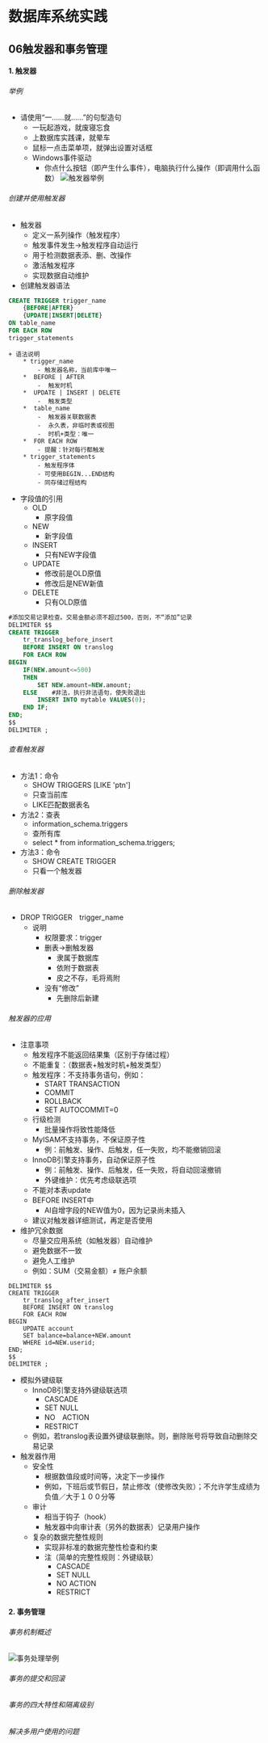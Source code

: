 # 数据库系统实践
## 06触发器和事务管理
#### 1. 触发器
###### 举例
- 请使⽤“⼀……就……”的句型造句
    + ⼀玩起游戏，就废寝忘⾷
    + 上数据库实践课，就晕⻋
    + ⿏标⼀点击菜单项，就弹出设置对话框
    + Windows事件驱动
        * 你点什么按钮（即产⽣什么事件），电脑执⾏什么操作（即调⽤什么函数）
![触发器举例](https://github.com/Austen-hub/Austen-hub.github.io/blob/master/basicCourse/images/%E6%95%B0%E6%8D%AE%E5%BA%93%E7%B3%BB%E7%BB%9F%E5%AE%9E%E8%B7%B5-%E8%A7%A6%E5%8F%91%E5%99%A8%E4%B8%BE%E4%BE%8B.jpg?raw=true)  
###### 创建并使用触发器
- 触发器
    + 定义一系列操作（触发程序）
    + 触发事件发生→触发程序自动运行
    + 用于检测数据表添、删、改操作
    + 激活触发程序
    + 实现数据自动维护
- 创建触发器语法
```sql
CREATE TRIGGER trigger_name
    {BEFORE|AFTER}
    {UPDATE|INSERT|DELETE}
ON table_name
FOR EACH ROW
trigger_statements
```
    + 语法说明
        * trigger_name
            - 触发器名称，当前库中唯一
        *  BEFORE | AFTER
            -  触发时机
        *  UPDATE | INSERT | DELETE
            -  触发类型
        *  table_name
            -  触发器关联数据表
            -  永久表，非临时表或视图
            -  时机+类型：唯一
        *  FOR EACH ROW
            - 提醒：针对每行都触发
        * trigger_statements
            - 触发程序体
            - 可使用BEGIN...END结构
            - 同存储过程结构
- 字段值的引用
    + OLD
        * 原字段值
    + NEW
        * 新字段值
    + INSERT
        * 只有NEW字段值
    + UPDATE
        * 修改前是OLD原值
        * 修改后是NEW新值
    + DELETE
        * 只有OLD原值
```sql
#添加交易记录检查。交易⾦额必须不超过500，否则，不“添加”记录
DELIMITER $$
CREATE TRIGGER
    tr_translog_before_insert
    BEFORE INSERT ON translog
    FOR EACH ROW
BEGIN
    IF(NEW.amount<=500)
    THEN
        SET NEW.amount=NEW.amount;
    ELSE    #⾮法，执⾏⾮法语句，使失败退出
        INSERT INTO mytable VALUES(0);
    END IF;
END;
$$
DELIMITER ;
```
###### 查看触发器
- 方法1：命令
    + SHOW TRIGGERS [LIKE 'ptn']
    + 只查当前库
    + LIKE匹配数据表名
- 方法2：查表
    + information_schema.triggers
    + 查所有库
    + select * from information_schema.triggers;
- 方法3：命令
    + SHOW CREATE TRIGGER
    + 只看一个触发器
###### 删除触发器
- DROP TRIGGER　trigger_name
    + 说明
        * 权限要求：trigger
        * 删表→删触发器
            - 隶属于数据库
            - 依附于数据表
            - 皮之不存，毛将焉附
        * 没有“修改”
            - 先删除后新建
###### 触发器的应用
- 注意事项
    + 触发程序不能返回结果集（区别于存储过程）
    + 不能重复：（数据表+触发时机+触发类型）
    + 触发程序：不⽀持事务语句，例如：
        * START TRANSACTION
        * COMMIT
        * ROLLBACK
        * SET AUTOCOMMIT=0
    + ⾏级检测
        * 批量操作将致性能降低
    + MyISAM不⽀持事务，不保证原⼦性
        * 例：前触发、操作、后触发，任⼀失败，均不能撤销回滚
    + InnoDB引擎⽀持事务，⾃动保证原⼦性
        * 例：前触发、操作、后触发，任⼀失败，将⾃动回滚撤销
        * 外键维护：优先考虑级联选项
    + 不能对本表update
    + BEFORE INSERT中
        * AI自增字段的NEW值为0，因为记录尚未插入
    + 建议对触发器详细测试，再定是否使用
- 维护冗余数据
    + 尽量交应用系统（如触发器）自动维护
    + 避免数据不一致
    + 避免人工维护
    + 例如：SUM（交易金额）≠ 账户余额
```
DELIMITER $$
CREATE TRIGGER
    tr_translog_after_insert
    BEFORE INSERT ON translog
    FOR EACH ROW
BEGIN
    UPDATE account
    SET balance=balance+NEW.amount
    WHERE id=NEW.userid;
END;
$$
DELIMITER ;
```
- 模拟外键级联
    + InnoDB引擎支持外键级联选项
        * CASCADE
        * SET NULL
        * NO　ACTION
        * RESTRICT
    + 例如，若translog表设置外键级联删除。则，删除账号将导致⾃动删除交易记录
- 触发器作用
    + 安全性
        * 根据数值段或时间等，决定下一步操作
        * 例如，下班后或节假日，禁止修改（使修改失败）；不允许学生成绩为负值／大于１００分等
    + 审计
        * 相当于钩子（hook）
        * 触发器中向审计表（另外的数据表）记录用户操作
    + 复杂的数据完整性规则
        * 实现非标准的数据完整性检查和约束
        * 注（简单的完整性规则：外键级联）
            - CASCADE
            - SET NULL
            - NO ACTION
            - RESTRICT
#### 2. 事务管理
###### 事务机制概述
![事务处理举例](https://github.com/Austen-hub/Austen-hub.github.io/blob/master/basicCourse/images/%E6%95%B0%E6%8D%AE%E5%BA%93%E7%B3%BB%E7%BB%9F%E5%AE%9E%E8%B7%B5-%E4%BA%8B%E5%8A%A1%E5%A4%84%E7%90%86%E4%B8%BE%E4%BE%8B.jpg?raw=true)
###### 事务的提交和回滚
###### 事务的四大特性和隔离级别
###### 解决多用户使用的问题
